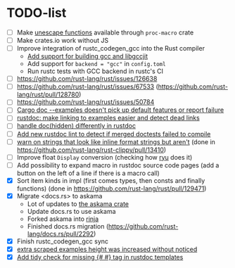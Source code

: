 # TODO-list

 * [ ] Make [unescape functions](https://github.com/rust-lang/rust/blob/master/compiler/rustc_lexer/src/unescape.rs) available through `proc-macro` crate
 * [ ] Make crates.io work without JS
 * [ ] Improve integration of rustc_codegen_gcc into the Rust compiler
   * [Add support for building gcc and libgccjit](https://github.com/rust-lang/rust/pull/125419)
   * Add support for `backend = "gcc"` in `config.toml`
   * Run rustc tests with GCC backend in rustc's CI
 * [ ] https://github.com/rust-lang/rust/issues/126638
 * [ ] https://github.com/rust-lang/rust/issues/67533 (https://github.com/rust-lang/rust/pull/128780)
 * [ ] https://github.com/rust-lang/rust/issues/50784
 * [ ] [Cargo doc --examples doesn't pick up default features or report failure](https://github.com/rust-lang/rust/issues/130560)
 * [ ] [rustdoc: make linking to examples easier and detect dead links](https://github.com/rust-lang/rust/issues/130493)
 * [ ] [handle doc(hidden) differently in rustdoc](https://github.com/rust-lang/rust/issues/129415)
 * [ ] [Add new rustdoc lint to detect if merged doctests failed to compile](https://github.com/rust-lang/rust/issues/127603)
 * [ ] [warn on strings that look like inline format strings but aren't](https://github.com/rust-lang/rust-clippy/issues/10195) (done in https://github.com/rust-lang/rust-clippy/pull/13410)
 * [ ] Improve float `Display` conversion (checking how [ryu](https://crates.io/crates/ryu) does it)
 * [ ] Add possibility to expand macro in rustdoc source code pages (add a button on the left of a line if there is a macro call)
 * [x] Sort item kinds in impl (first comes types, then consts and finally functions) (done in https://github.com/rust-lang/rust/pull/129471)
 * [x] Migrate <docs.rs> to askama
   * Lot of updates to [the askama crate](https://github.com/djc/askama/pulls/GuillaumeGomez)
   * Update docs.rs to use askama
   * Forked askama into [rinja](https://crates.io/crates/rinja)
   * Finished docs.rs migration (https://github.com/rust-lang/docs.rs/pull/2292)
 * [x] Finish rustc_codegen_gcc sync
 * [x] [extra scraped examples height was increased without noticed](https://github.com/rust-lang/rust/issues/130562)
 * [x] [Add tidy check for missing {# #} tag in rustdoc templates](https://github.com/rust-lang/rust/issues/130559)
